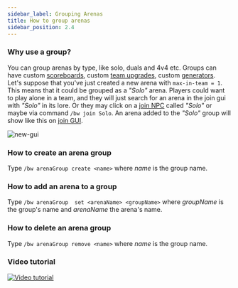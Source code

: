```yaml
---
sidebar_label: Grouping Arenas
title: How to group arenas
sidebar_position: 2.4
---
```

### Why use a group?
You can group arenas by type, like solo, duals and 4v4 etc. Groups can have custom [scoreboards](../configuration/scoreboard-configuration), custom [team upgrades](../configuration/upgrades-configuration), custom [generators](../configuration/generators-configuration). Let's suppose that you've just created a new arena with `max-in-team = 1`. This means that it could be grouped as a *"Solo"* arena. Players could want to play alone in a team, and they will just search for an arena in the join gui with _"Solo"_ in its lore. Or they may click on a [join NPC](../hooks/citizens-hook) called _"Solo"_ or maybe via command ```/bw join Solo```. An arena added to the *"Solo"* group will show like this on [join GUI](../setup/how-to-join-arenas#join-gui).

![new-gui](/uploads/new-gui.png)


### How to create an arena group
Type ```/bw arenaGroup create <name>``` where *name* is the group name.

### How to add an arena to a group
Type ```/bw arenaGroup  set <arenaName> <groupName>``` where *groupName* is the group's name and *arenaName* the arena's name.

### How to delete an arena group
Type ```/bw arenaGroup remove <name>``` where *name* is the group name.

### Video tutorial

[![Video tutorial](https://img.youtube.com/vi/FJj1SvbIBA4/0.jpg)](https://www.youtube.com/watch?v=FJj1SvbIBA4 "Tutorial")